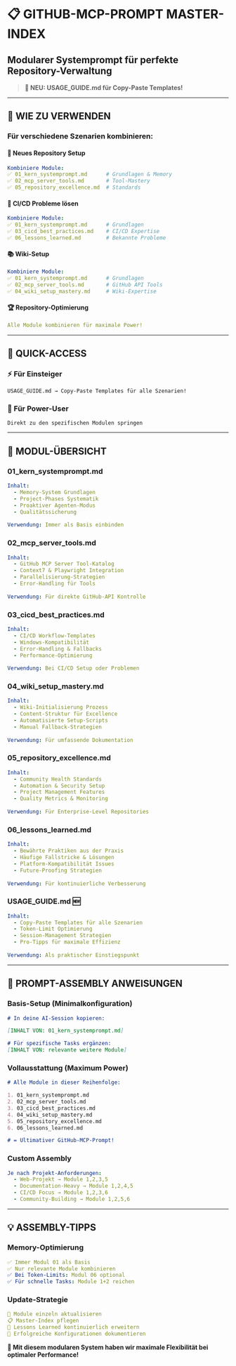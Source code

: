 # 📋 **GITHUB-MCP-PROMPT MASTER-INDEX**
## **Modularer Systemprompt für perfekte Repository-Verwaltung**

> **🚀 NEU: USAGE_GUIDE.md für Copy-Paste Templates!**

---

## 🎯 **WIE ZU VERWENDEN**

### **Für verschiedene Szenarien kombinieren:**

#### **🚀 Neues Repository Setup**
```yaml
Kombiniere Module:
✅ 01_kern_systemprompt.md      # Grundlagen & Memory
✅ 02_mcp_server_tools.md       # Tool-Mastery  
✅ 05_repository_excellence.md  # Standards
```

#### **🔧 CI/CD Probleme lösen**
```yaml
Kombiniere Module:
✅ 01_kern_systemprompt.md      # Grundlagen
✅ 03_cicd_best_practices.md    # CI/CD Expertise
✅ 06_lessons_learned.md        # Bekannte Probleme
```

#### **📚 Wiki-Setup**
```yaml
Kombiniere Module:
✅ 01_kern_systemprompt.md      # Grundlagen
✅ 02_mcp_server_tools.md       # GitHub API Tools
✅ 04_wiki_setup_mastery.md     # Wiki-Expertise
```

#### **🏆 Repository-Optimierung**
```yaml
Alle Module kombinieren für maximale Power!
```

---

## 📖 **QUICK-ACCESS**

### **⚡ Für Einsteiger**
```
USAGE_GUIDE.md → Copy-Paste Templates für alle Szenarien!
```

### **🎯 Für Power-User** 
```
Direkt zu den spezifischen Modulen springen
```

---

## 📁 **MODUL-ÜBERSICHT**

### **01_kern_systemprompt.md** 
```yaml
Inhalt: 
  - Memory-System Grundlagen
  - Project-Phases Systematik
  - Proaktiver Agenten-Modus
  - Qualitätssicherung
  
Verwendung: Immer als Basis einbinden
```

### **02_mcp_server_tools.md**
```yaml  
Inhalt:
  - GitHub MCP Server Tool-Katalog
  - Context7 & Playwright Integration
  - Parallelisierung-Strategien
  - Error-Handling für Tools
  
Verwendung: Für direkte GitHub-API Kontrolle
```

### **03_cicd_best_practices.md**
```yaml
Inhalt:
  - CI/CD Workflow-Templates
  - Windows-Kompatibilität
  - Error-Handling & Fallbacks
  - Performance-Optimierung
  
Verwendung: Bei CI/CD Setup oder Problemen
```

### **04_wiki_setup_mastery.md** 
```yaml
Inhalt:
  - Wiki-Initialisierung Prozess
  - Content-Struktur für Excellence
  - Automatisierte Setup-Scripts
  - Manual Fallback-Strategien
  
Verwendung: Für umfassende Dokumentation
```

### **05_repository_excellence.md**
```yaml
Inhalt:
  - Community Health Standards
  - Automation & Security Setup
  - Project Management Features
  - Quality Metrics & Monitoring
  
Verwendung: Für Enterprise-Level Repositories
```

### **06_lessons_learned.md**
```yaml
Inhalt:
  - Bewährte Praktiken aus der Praxis
  - Häufige Fallstricke & Lösungen
  - Platform-Kompatibilität Issues
  - Future-Proofing Strategien
  
Verwendung: Für kontinuierliche Verbesserung
```

### **USAGE_GUIDE.md** 🆕
```yaml
Inhalt:
  - Copy-Paste Templates für alle Szenarien
  - Token-Limit Optimierung
  - Session-Management Strategien
  - Pro-Tipps für maximale Effizienz
  
Verwendung: Als praktischer Einstiegspunkt
```

---

## 🔧 **PROMPT-ASSEMBLY ANWEISUNGEN**

### **Basis-Setup (Minimalkonfiguration)**
```markdown
# In deine AI-Session kopieren:

[INHALT VON: 01_kern_systemprompt.md]

# Für spezifische Tasks ergänzen:
[INHALT VON: relevante weitere Module]
```

### **Vollausstattung (Maximum Power)**
```markdown
# Alle Module in dieser Reihenfolge:

1. 01_kern_systemprompt.md
2. 02_mcp_server_tools.md  
3. 03_cicd_best_practices.md
4. 04_wiki_setup_mastery.md
5. 05_repository_excellence.md
6. 06_lessons_learned.md

# = Ultimativer GitHub-MCP-Prompt!
```

### **Custom Assembly**
```yaml
Je nach Projekt-Anforderungen:
  - Web-Projekt → Module 1,2,3,5
  - Documentation-Heavy → Module 1,2,4,5
  - CI/CD Focus → Module 1,2,3,6
  - Community-Building → Module 1,2,5,6
```

---

## 💡 **ASSEMBLY-TIPPS**

### **Memory-Optimierung**
```yaml
✅ Immer Modul 01 als Basis
✅ Nur relevante Module kombinieren
✅ Bei Token-Limits: Modul 06 optional
✅ Für schnelle Tasks: Module 1+2 reichen
```

### **Update-Strategie**
```yaml
📝 Module einzeln aktualisieren
📋 Master-Index pflegen
🧠 Lessons Learned kontinuierlich erweitern
🔄 Erfolgreiche Konfigurationen dokumentieren
```

**🎵 Mit diesem modularen System haben wir maximale Flexibilität bei optimaler Performance!**